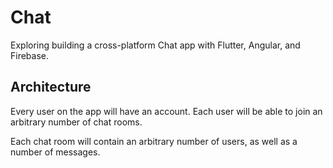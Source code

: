 # Chat

Exploring building a cross-platform Chat app with Flutter, Angular, and
Firebase.

## Architecture

Every user on the app will have an account. Each user will be able to join
an arbitrary number of chat rooms.

Each chat room will contain an arbitrary number of users, as well as a number
of messages.
